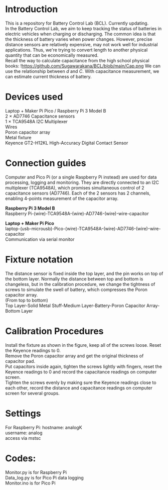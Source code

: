 # Introduction
This is a repository for Battery Control Lab (BCL). Currently updating.  
In the Battery Control Lab, we aim to keep tracking the status of batteries in electric vehicles when charging or discharging. The common idea is that the thickness of battery varies when power changes. However, precise distance sensors are relatively expensive, may not work well for industrial applications. Thus, we're trying to convert length to another physical quantity that can be economically measured.  
Recall the way to calculate capacitance from the high school physical books:
!https://github.com/Sugawarakana/BCL/blob/main/Cap.png
We can use the relationship between *d* and *C*. With capacitance measurement, we can estimate current thickness of battery.

# Devices used
Laptop + Maker Pi Pico / Raspberry Pi 3 Model B<br>
2 × AD7746 Capacitance sensors<br>
1 × TCA9548A I2C Multiplexer<br>
Wires<br>
Poron capacitor array<br>
Metal fixture<br>
Keyence GT2-H12KL High-Accuracy Digital Contact Sensor<br>

# Connection guides
Computer and Pico Pi (or a single Raspberry Pi instead) are used for data processing, logging and monitoring. They are directly connected to an I2C multiplexer (TCA9548A), which promises simultaneous control of 2 capacitance sensors (AD7746). Each of the 2 sensors has 2 channels,  enabling 4-points measurement of the capacitor array.<br>

**Raspberry Pi 3 Model B**<br>
Raspberry Pi-(wire)-TCA9548A-(wire)-AD7746-(wire)-wire-capacitor<br>

**Laptop + Maker Pi Pico**<br>
laptop-(usb-microusb)-Pico-(wire)-TCA9548A-(wire)-AD7746-(wire)-wire-capacitor<br>
Communication via serial monitor<br>

# Fixture notation
The distance sensor is fixed inside the top layer, and the pin works on top of the bottom layer. Normally the distance between top and bottom is changeless, but in the calibration procedure, we change the tightness of screws to simulate the swell of battery, which compresses the Poron capacitor array.<br>
(From top to bottom)<br>
Top Layer-Solid Metal Stuff-Medium Layer-Battery-Poron Capacitor Array-Bottom Layer

# Calibration Procedures
Install the fixture as shown in the figure, keep all of the screws loose. Reset the Keyence readings to 0.  
Remove the Poron capacitor array and get the original thickness of capacitor pad.  
Put capacitors inside again, tighten the screws lightly with fingers, reset the Keyence readings to 0 and record the capacitance readings on computer screen.  
Tighten the screws evenly by making sure the Keyence readings close to each other, record the distance and capacitance readings on computer screen for several groups.  


# Settings
For Raspberry Pi:
hostname: analogK<br>
username: analog<br>
access via mstsc<br>

# Codes:
Monitor.py is for Raspberry Pi<br>
Data_log.py is for Pico Pi data logging  
Monitor.ino is for Pico Pi<br>
